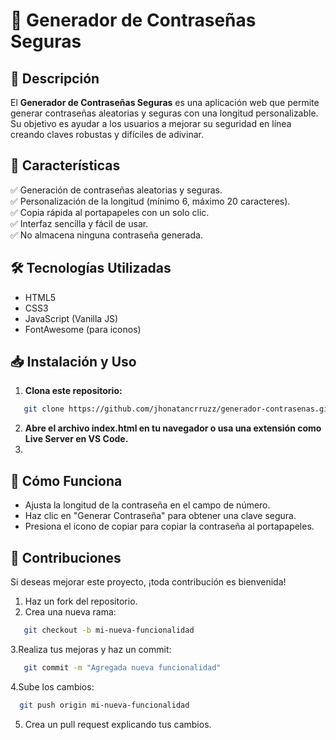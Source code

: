 # 🔐 Generador de Contraseñas Seguras  


## 📌 Descripción  

El **Generador de Contraseñas Seguras** es una aplicación web que permite generar contraseñas aleatorias y seguras con una longitud personalizable. Su objetivo es ayudar a los usuarios a mejorar su seguridad en línea creando claves robustas y difíciles de adivinar.  

## 🚀 Características  

✅ Generación de contraseñas aleatorias y seguras.  
✅ Personalización de la longitud (mínimo 6, máximo 20 caracteres).  
✅ Copia rápida al portapapeles con un solo clic.  
✅ Interfaz sencilla y fácil de usar.  
✅ No almacena ninguna contraseña generada.  

## 🛠️ Tecnologías Utilizadas  

- HTML5  
- CSS3  
- JavaScript (Vanilla JS)  
- FontAwesome (para iconos)  

## 📥 Instalación y Uso  

1. **Clona este repositorio:**  
```bash
   git clone https://github.com/jhonatancrruzz/generador-contrasenas.git
```
2. **Abre el archivo index.html en tu navegador o usa una extensión como Live Server en VS Code.**
3. 
## 📌 Cómo Funciona

- Ajusta la longitud de la contraseña en el campo de número.
- Haz clic en "Generar Contraseña" para obtener una clave segura.
- Presiona el icono de copiar para copiar la contraseña al portapapeles.

## 📝 Contribuciones

Si deseas mejorar este proyecto, ¡toda contribución es bienvenida!

1. Haz un fork del repositorio.
2. Crea una nueva rama:
```bash
   git checkout -b mi-nueva-funcionalidad
```
3.Realiza tus mejoras y haz un commit:
```bash
   git commit -m "Agregada nueva funcionalidad"
```
4.Sube los cambios:
```bash
  git push origin mi-nueva-funcionalidad
```
5. Crea un pull request explicando tus cambios.




